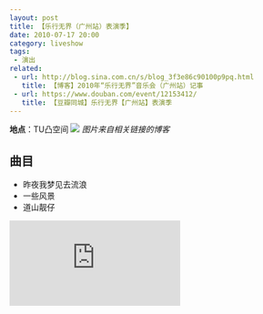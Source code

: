 ```yaml
---
layout: post
title: 【乐行无界（广州站）表演季】
date: 2010-07-17 20:00
category: liveshow
tags:
 - 演出
related:
 - url: http://blog.sina.com.cn/s/blog_3f3e86c90100p9pq.html
   title: 【博客】2010年“乐行无界”音乐会（广州站）记事
 - url: https://www.douban.com/event/12153412/
   title: 【豆瓣同城】乐行无界【广州站】表演季
---
```

**地点**：TU凸空间
![](http://s12.sinaimg.cn/orignal/3f3e86c9g9c207f0c2f0b)
*图片来自相关链接的博客*

## 曲目
* 昨夜我梦见去流浪
* 一些风景
* 道山靓仔

<div class="iframe-container">
<iframe class="responsive-iframe" src='https://player.youku.com/embed/XMjA2MTE4OTIw'  frameborder="no" allowfullscreen="true"></iframe>
</div>
